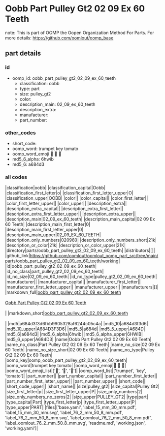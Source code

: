 # Oobb Part Pulley Gt2 02 09 Ex 60 Teeth  

note: This is part of OOMP the Oopen Organization Method For Parts. For more details: https://github.com/oomlout/oomp_base

##  part details





### id
* oomp_id: oobb_part_pulley_gt2_02_09_ex_60_teeth
  * classification: oobb
  * type: part
  * size: pulley_gt2
  * color: 
  * description_main: 02_09_ex_60_teeth
  * description_extra: 
  * manufacturer: 
  * part_number: 

### other_codes
* short_code: 
* oomp_word: trumpet key tomato
* oomp_word_emoji :trumpet: :key: :tomato:
* md5_6_alpha: 6hwib
* md5_6: a684d3

### all codes 
|classification|oobb|
|classification_capital|Oobb|
|classification_first_letter|o|
|classification_first_letter_upper|O|
|classification_upper|OOBB|
|color||
|color_capital||
|color_first_letter||
|color_first_letter_upper||
|color_upper||
|description_extra||
|description_extra_capital||
|description_extra_first_letter||
|description_extra_first_letter_upper||
|description_extra_upper||
|description_main|02_09_ex_60_teeth|
|description_main_capital|02 09 Ex 60 Teeth|
|description_main_first_letter|0|
|description_main_first_letter_upper|0|
|description_main_upper|02_09_EX_60_TEETH|
|description_only_numbers|020960|
|description_only_numbers_short|21k|
|description_or_color|21k|
|description_or_color_upper|21K|
|directory|parts/oobb_part_pulley_gt2_02_09_ex_60_teeth|
|distributors|[]|
|github_link|https://github.com/oomlout/oomlout_oomp_part_src/tree/main/parts/oobb_part_pulley_gt2_02_09_ex_60_teeth/working|
|id|oobb_part_pulley_gt2_02_09_ex_60_teeth|
|id_no_class|part_pulley_gt2_02_09_ex_60_teeth|
|id_no_size|02_09_ex_60_teeth|
|id_no_type|pulley_gt2_02_09_ex_60_teeth|
|manufacturer||
|manufacturer_capital||
|manufacturer_first_letter||
|manufacturer_first_letter_upper||
|manufacturer_upper||
|manufacturers|[]|
|markdown_full|[oobb_part_pulley_gt2_02_09_ex_60_teeth](https://github.com/oomlout/oomlout_oomp_part_src/tree/main/parts/oobb_part_pulley_gt2_02_09_ex_60_teeth/working)<br>[](https://github.com/oomlout/oomlout_oomp_part_src/tree/main/parts/oobb_part_pulley_gt2_02_09_ex_60_teeth/working)<br>[Oobb Part Pulley Gt2 02 09 Ex 60 Teeth](https://github.com/oomlout/oomlout_oomp_part_src/tree/main/parts/oobb_part_pulley_gt2_02_09_ex_60_teeth/working)<br><br>|
|markdown_short|[oobb_part_pulley_gt2_02_09_ex_60_teeth](https://github.com/oomlout/oomlout_oomp_part_src/tree/main/parts/oobb_part_pulley_gt2_02_09_ex_60_teeth/working)<br><br>|
|md5|a684d3f3d6fbb9905328af6244c05c4a|
|md5_10|a684d3f3d6|
|md5_10_upper|A684D3F3D6|
|md5_5|a684d|
|md5_5_upper|A684D|
|md5_6|a684d3|
|md5_6_alpha|6hwib|
|md5_6_alpha_upper|6HWIB|
|md5_6_upper|A684D3|
|name|Oobb Part Pulley Gt2 02 09 Ex 60 Teeth|
|name_no_class|Part Pulley Gt2 02 09 Ex 60 Teeth|
|name_no_size|02 09 Ex 60 Teeth|
|name_no_size_short|02 09 Ex 60 Teeth|
|name_no_type|Pulley Gt2 02 09 Ex 60 Teeth|
|oomp_key|oomp_oobb_part_pulley_gt2_02_09_ex_60_teeth|
|oomp_word|trumpet key tomato|
|oomp_word_emoji|:trumpet: :key: :tomato:|
|oomp_word_emoji_list|[':trumpet:', ':key:', ':tomato:']|
|oomp_word_list|['trumpet', 'key', 'tomato']|
|part_number||
|part_number_capital||
|part_number_first_letter||
|part_number_first_letter_upper||
|part_number_upper||
|short_code||
|short_code_upper||
|short_name||
|size|pulley_gt2|
|size_capital|Pulley Gt2|
|size_first_letter|p|
|size_first_letter_upper|P|
|size_only_numbers|2|
|size_only_numbers_no_zeros|2|
|size_upper|PULLEY_GT2|
|type|part|
|type_capital|Part|
|type_first_letter|p|
|type_first_letter_upper|P|
|type_upper|PART|
|files|['base.yaml', 'label_15_mm_30_mm.pdf', 'label_15_mm_30_mm.svg', 'label_76_2_mm_50_8_mm.pdf', 'label_76_2_mm_50_8_mm.svg', 'label_oomlout_76_2_mm_50_8_mm.pdf', 'label_oomlout_76_2_mm_50_8_mm.svg', 'readme.md', 'working.json', 'working.yaml']|
